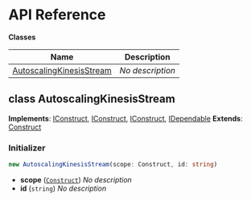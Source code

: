 # API Reference

**Classes**

Name|Description
----|-----------
[AutoscalingKinesisStream](#jordansinko-the-autoscaling-kinesis-stream-autoscalingkinesisstream)|*No description*



## class AutoscalingKinesisStream  <a id="jordansinko-the-autoscaling-kinesis-stream-autoscalingkinesisstream"></a>



__Implements__: [IConstruct](#constructs-iconstruct), [IConstruct](#aws-cdk-core-iconstruct), [IConstruct](#constructs-iconstruct), [IDependable](#aws-cdk-core-idependable)
__Extends__: [Construct](#aws-cdk-core-construct)

### Initializer




```ts
new AutoscalingKinesisStream(scope: Construct, id: string)
```

* **scope** (<code>[Construct](#aws-cdk-core-construct)</code>)  *No description*
* **id** (<code>string</code>)  *No description*




